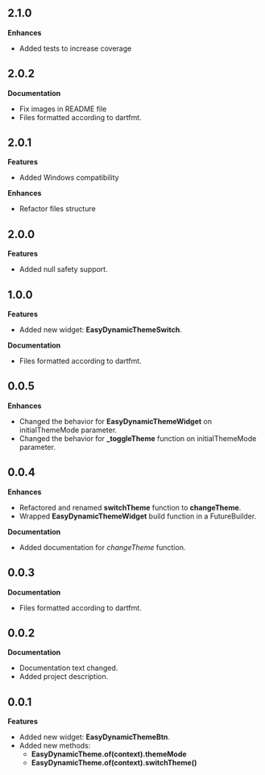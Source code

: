 ## 2.1.0

**Enhances**
- Added tests to increase coverage

## 2.0.2

**Documentation**
- Fix images in README file
- Files formatted according to dartfmt.

## 2.0.1

**Features**
- Added Windows compatibility

**Enhances**
- Refactor files structure

## 2.0.0

**Features**
- Added null safety support.

## 1.0.0

**Features**
- Added new widget: **EasyDynamicThemeSwitch**.

**Documentation**
- Files formatted according to dartfmt.

## 0.0.5

**Enhances**
- Changed the behavior for **EasyDynamicThemeWidget** on initialThemeMode parameter.
- Changed the behavior for **_toggleTheme** function on initialThemeMode parameter.

## 0.0.4

**Enhances**
- Refactored and renamed **switchTheme** function to **changeTheme**.
- Wrapped **EasyDynamicThemeWidget** build function in a FutureBuilder.

**Documentation**
- Added documentation for *changeTheme* function.

## 0.0.3

**Documentation**
- Files formatted according to dartfmt.

## 0.0.2

**Documentation**
- Documentation text changed.
- Added project description.

## 0.0.1

**Features**
- Added new widget: **EasyDynamicThemeBtn**.
- Added new methods: 
  - **EasyDynamicTheme.of(context).themeMode**
  - **EasyDynamicTheme.of(context).switchTheme()**
